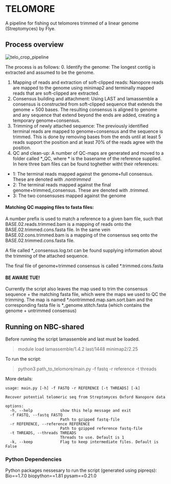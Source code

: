 # TELOMORE
A pipeline for fishing out telomores trimmed of a linear genome (Streptomyces) by Flye.

## Process overview


![telo_crop_pipeline](https://github.com/dalofa/telomore/assets/83669966/1cdc3192-3821-4b70-8767-8613accaced0)

The process is as follows:
0. Identify the genome:
The longest contig is extracted and assumed to be the genome.
1. Mapping of reads and extraction of soft-clipped reads:
Nanopore reads are mapped to the genome using minimap2 and terminally mapped reads that are soft-clipped are extracted.
3. Consensus building and attachment:
Using LAST and lamassemble a consensus is constructed from soft-clipped sequence that extends the genome + 500 bases. The resulting consensus
is aligned to genome and any sequence that extend beyond the ends are added, creating a temporary genome+consensus.
4. Trimming of newly attached sequence:
The previously identified terminal reads are mapped to genome+consensus and the sequence is trimmed. This is done by
removing bases from the ends until at least 5 reads support the position and at least 70% of the reads agree with the position.
5. QC and clean-up:
A number of QC-maps are generated and moved to a folder called *_QC, where * is the basename of the reference supplied.
In here three bam files can be found toghether witht their references:
- 1: The terminal reads mapped against the genome+full consensus. These are denoted with *.nontrimmed*
- 2: The terminal reads mapped against the final genome+trimmed_consensus. These are denoted with *.trimmed.*
- 3: The two consensuses mapped against the genome

#### Matching QC mapping files to fasta files:

A number prefix is used to match a reference to a given bam file, such that BASE.02.reads.trimmed.bam is a mapping of reads
onto the BASE.02.trimmed.cons.fasta file. In the same vein BASE.02.cons.trimmed.bam is a mapping of the consensus seq onto
the BASE.02.trimmed.cons.fasta file.

A file called *_consensus.log.txt can be found supplying information about the trimming of the attached sequence.

The final file of genome+trimmed consensus is called *.trimmed.cons.fasta


#### BE AWARE TUE!
Currently the script also leaves the map used to trim the consensus sequence + the matching fasta file, which were the maps we used to QC the trimming.
The map is named *.nontrimmed.map.sam.sort.bam and the corresponding fasta file is *_genome.stitch.fasta (which contains the genome + untrimmed consensus)


## Running on NBC-shared
Before running the script lamassemble and last must be loaded.
> module load lamassemble/1.4.2 last/1448 minimap2/2.25

To run the script:
>python3 path_to_telomore/main.py -f fastq -r reference -t threads

More details:
```
usage: main.py [-h] -f FASTQ -r REFERENCE [-t THREADS] [-k]

Recover potential telomeric seq from Streptomyces Oxford Nanopore data

options:
  -h, --help            show this help message and exit
  -f FASTQ, --fastq FASTQ
                        Path to gzipped fastq-file
  -r REFERENCE, --reference REFERENCE
                        Path to gzipped reference fastq-file
  -t THREADS, --threads THREADS
                        Threads to use. Default is 1
  -k, --keep            Flag to keep intermediate files. Default is False
```

### Python Dependencies
Python packages nessesary to run the script (generated using pipreqs):
Bio==1.7.0
biopython==1.81
pysam==0.21.0

